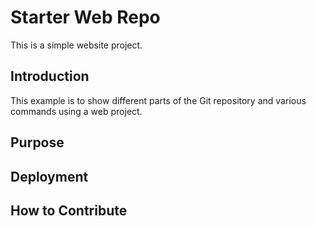 # Starter Web Repo

This is a simple website project.

## Introduction

This example is to show different parts of the Git repository and various commands using a web project.

## Purpose

## Deployment

## How to Contribute
